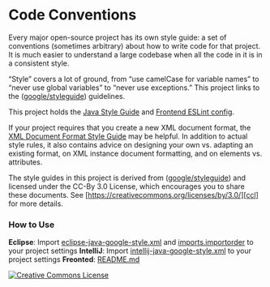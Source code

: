 Code Conventions
===================

Every major open-source project has its own style guide: a set of conventions
(sometimes arbitrary) about how to write code for that project. It is much
easier to understand a large codebase when all the code in it is in a
consistent style.

“Style” covers a lot of ground, from “use camelCase for variable names” to
“never use global variables” to “never use exceptions.” This project links to the
([google/styleguide](https://github.com/google/styleguide)) guidelines.

This project holds the [Java Style Guide](java/javaguide.html) and [Frontend ESLint config](javascript/README.md).

If your project requires that you create a new XML document format, the [XML
Document Format Style Guide](xml/xmlstyle.html) may be helpful. In addition to actual style
rules, it also contains advice on designing your own vs. adapting an existing
format, on XML instance document formatting, and on elements vs. attributes.

The style guides in this project is derived from ([google/styleguide](https://github.com/google/styleguide)) and licensed under the CC-By 3.0 License,
which encourages you to share these documents.
See [https://creativecommons.org/licenses/by/3.0/][ccl] for more details.

### How to Use
**Eclipse**: Import [eclipse-java-google-style.xml](java/eclipse-java-google-style.xml) and [imports.importorder](java/imports.importorder) to your project settings
**IntelliJ**: Import [intellij-java-google-style.xml](java/intellij-java-google-style.xml) to your project settings
**Freonted**: [README.md](javascript/README.md)

<a rel="license" href="https://creativecommons.org/licenses/by/3.0/"><img alt="Creative Commons License" style="border-width:0" src="https://i.creativecommons.org/l/by/3.0/88x31.png" /></a>

[ccl]: https://creativecommons.org/licenses/by/3.0/